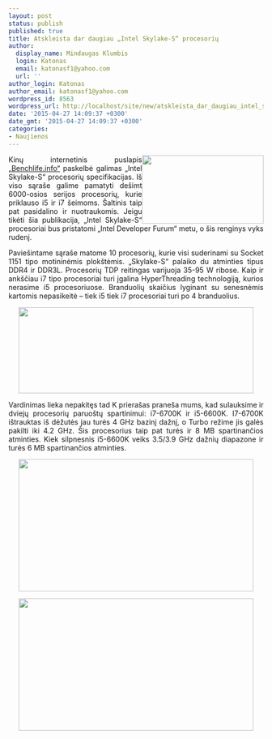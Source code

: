 ```yaml
---
layout: post
status: publish
published: true
title: Atskleista dar daugiau „Intel Skylake-S“ procesorių
author:
  display_name: Mindaugas Klumbis
  login: Katonas
  email: katonasf1@yahoo.com
  url: ''
author_login: Katonas
author_email: katonasf1@yahoo.com
wordpress_id: 8563
wordpress_url: http://localhost/site/new/atskleista_dar_daugiau_intel_skylakes_procesoriu/
date: '2015-04-27 14:09:37 +0300'
date_gmt: '2015-04-27 14:09:37 +0300'
categories:
- Naujienos
---
```

<p style="text-align: justify;">
	<a href="http://technews.lt/userfiles/skylake_1-1024x576.jpg"><img alt="" src="http://technews.lt/userfiles/skylake_1-1024x576.jpg" style="width: 240px; height: 135px; float: right;" /></a>Kinų internetinis puslapis <u><a href="http://benchlife.info/will-support-ddr4-and-ddr3l-10-skylake-model-confirm-and-hand-on-04232015/">&bdquo;Benchlife.info&ldquo;</a></u> paskelbė galimas &bdquo;Intel Skylake-S&ldquo; procesorių specifikacijas. I&scaron; viso sąra&scaron;e galime pamatyti de&scaron;imt 6000-osios serijos procesorių, kurie priklauso i5 ir i7 &scaron;eimoms. &Scaron;altinis taip pat pasidalino ir nuotraukomis. Jeigu tikėti &scaron;ia publikacija, &bdquo;Intel Skylake-S&ldquo; procesoriai bus pristatomi &bdquo;Intel Developer Furum&ldquo; metu, o &scaron;is renginys vyks rudenį.</p>
<p style="text-align: justify;">
	Pavie&scaron;intame sąra&scaron;e matome 10 procesorių, kurie visi suderinami su Socket 1151 tipo motininėmis plok&scaron;tėmis. &bdquo;Skylake-S&ldquo; palaiko du atminties tipus DDR4 ir DDR3L. Procesorių TDP reitingas varijuoja 35-95 W ribose. Kaip ir ank&scaron;čiau i7 tipo procesoriai turi įgalina HyperThreading technologiją, kurios nerasime i5 procesoriuose. Branduolių skaičius lyginant su senesnėmis kartomis nepasikeitė &ndash; tiek i5 tiek i7 procesoriai turi po 4 branduolius.</p>
<p style="text-align: center;">
	<a href="http://technews.lt/userfiles/skylake.jpg"><img alt="" src="http://technews.lt/userfiles/skylake.jpg" style="width: 464px; height: 170px;" /></a></p>
<p style="text-align: justify;">
	Vardinimas lieka nepakitęs tad K priera&scaron;as prane&scaron;a mums, kad sulauksime ir dviejų procesorių paruo&scaron;tų spartinimui: i7-6700K ir i5-6600K. I7-6700K i&scaron;trauktas i&scaron; dėžutės jau turės 4 GHz bazinį dažnį, o Turbo režime jis galės pakilti iki 4.2 GHz. &Scaron;is procesorius taip pat turės ir 8 MB spartinančios atminties. Kiek silpnesnis i5-6600K veiks 3.5/3.9 GHz dažnių diapazone ir turės 6 MB spartinančios atminties.</p>
<p style="text-align: center;">
	<a href="http://technews.lt/userfiles/skylake_3-1024x576.jpg"><img alt="" src="http://technews.lt/userfiles/skylake_3-1024x576.jpg" style="width: 464px; height: 261px;" /></a></p>
<p style="text-align: center;">
	<a href="http://technews.lt/userfiles/skylake_2-1024x576.jpg"><img alt="" src="http://technews.lt/userfiles/skylake_2-1024x576.jpg" style="width: 464px; height: 261px;" /></a></p>
